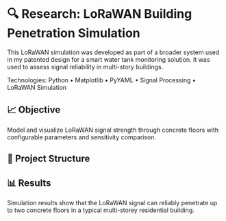 # 🔍 Research: LoRaWAN Building Penetration Simulation
 This LoRaWAN simulation was developed as part of a broader system used in my patented design for a smart water tank monitoring solution. It was used to assess signal reliability in multi-story buildings.

Technologies: Python • Matplotlib • PyYAML • Signal Processing • LoRaWAN Simulation

## 📈 Objective
Model and visualize LoRaWAN signal strength through concrete floors with configurable parameters and sensitivity comparison.

## 📁 Project Structure

## 📊 Results
Simulation results show that the LoRaWAN signal can reliably penetrate up to two concrete floors in a typical multi-storey residential building.
